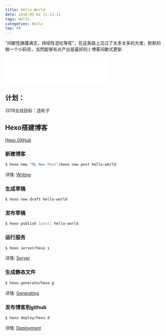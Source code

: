 ```yaml
---
title: Hello World
date: 2018-03-02 11:11:11
tags: Hello
categories: Hello
top: 99
---
```

“间歇性踌躇满志，持续性混吃等死”，在这条路上见过了太多太多的大佬，默默的做一个小码农，当然能够有点产出是最好的:)
博客间歇式更新

<iframe frameborder="no" border="0" marginwidth="0" marginheight="0" width=330 height=86 src="//music.163.com/outchain/player?type=2&id=444267928&auto=1&height=66"></iframe>

## 计划： ##

2019主线目标：造轮子

<!-- more -->

## Hexo搭建博客

[Hexo GitHub](https://github.com/hexojs/hexo/issues)

### 新建博客

``` bash
$ hexo new "My New Post"/hexo new post hello-world
```

详情: [Writing](https://hexo.io/docs/writing.html)


### 生成草稿

```bash
$ hexo new draft hello-world
```

### 发布草稿

```bash
$ hexo publish [post] hello-world
```

### 运行服务

``` bash
$ hexo server/hexo s
```

详情: [Server](https://hexo.io/docs/server.html)

### 生成静态文件

``` bash
$ hexo generate/hexo g
```

详情: [Generating](https://hexo.io/docs/generating.html)

### 发布博客到github

``` bash
$ hexo deploy/hexo d
```

详情: [Deployment](https://hexo.io/docs/deployment.html)
